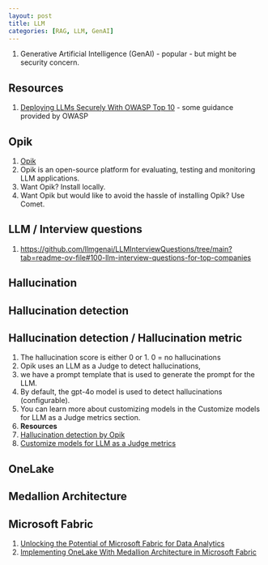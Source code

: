 ```yaml
---
layout: post
title: LLM
categories: [RAG, LLM, GenAI] 
---
```

1. Generative Artificial Intelligence (GenAI) - popular - but might be security concern. 


## Resources 
1. [Deploying LLMs Securely With OWASP Top 10](https://dzone.com/articles/deploying-llms-securely-with-owasp-top-10?edition=952907&utm_source=Sailthru&utm_medium=email&utm_campaign=DZone_DailyDigest_12.21.24&utm_term=dzone-daily-digest-active) - some guidance provided by OWASP 

## Opik 

1. [Opik](https://github.com/comet-ml/opik?utm_source=substack&utm_medium=email)
1. Opik is an open-source platform for evaluating, testing and monitoring LLM applications. 
1. Want Opik? Install locally. 
1. Want Opik but would like to avoid the hassle of installing Opik? Use Comet. 


## LLM / Interview questions 

1. https://github.com/llmgenai/LLMInterviewQuestions/tree/main?tab=readme-ov-file#100-llm-interview-questions-for-top-companies




## Hallucination 

## Hallucination detection 


## Hallucination detection / Hallucination metric 

1. The hallucination score is either 0 or 1. 0 = no hallucinations
1. Opik uses an LLM as a Judge to detect hallucinations, 
1. we have a prompt template that is used to generate the prompt for the LLM. 
1. By default, the gpt-4o model is used to detect hallucinations (configurable). 
1. You can learn more about customizing models in the Customize models for LLM as a Judge metrics section.
1. **Resources**
1. [Hallucination detection by Opik](https://www.comet.com/docs/opik/evaluation/metrics/hallucination/?from=llm&utm_source=opik&utm_medium=github&utm_content=hallucination_link&utm_campaign=opik)
1. [Customize models for LLM as a Judge metrics](https://www.comet.com/docs/opik/evaluation/metrics/custom_model)

## OneLake 

## Medallion Architecture


## Microsoft Fabric 

1. [Unlocking the Potential of Microsoft Fabric for Data Analytics](https://dzone.com/articles/empowering-insights-unleashing-the-potential-of-mi)
1. [Implementing OneLake With Medallion Architecture in Microsoft Fabric](https://dzone.com/articles/implementing-onelake-with-medallion-architecture?edition=952907&utm_source=Sailthru&utm_medium=email&utm_campaign=DZone_DailyDigest_12.21.24&utm_term=dzone-daily-digest-active)

